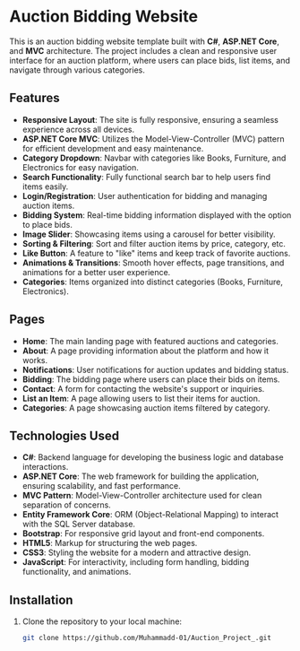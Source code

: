 ﻿
# Auction Bidding Website

This is an auction bidding website template built with **C#**, **ASP.NET Core**, and **MVC** architecture. The project includes a clean and responsive user interface for an auction platform, where users can place bids, list items, and navigate through various categories.

## Features

- **Responsive Layout**: The site is fully responsive, ensuring a seamless experience across all devices.
- **ASP.NET Core MVC**: Utilizes the Model-View-Controller (MVC) pattern for efficient development and easy maintenance.
- **Category Dropdown**: Navbar with categories like Books, Furniture, and Electronics for easy navigation.
- **Search Functionality**: Fully functional search bar to help users find items easily.
- **Login/Registration**: User authentication for bidding and managing auction items.
- **Bidding System**: Real-time bidding information displayed with the option to place bids.
- **Image Slider**: Showcasing items using a carousel for better visibility.
- **Sorting & Filtering**: Sort and filter auction items by price, category, etc.
- **Like Button**: A feature to "like" items and keep track of favorite auctions.
- **Animations & Transitions**: Smooth hover effects, page transitions, and animations for a better user experience.
- **Categories**: Items organized into distinct categories (Books, Furniture, Electronics).

## Pages

- **Home**: The main landing page with featured auctions and categories.
- **About**: A page providing information about the platform and how it works.
- **Notifications**: User notifications for auction updates and bidding status.
- **Bidding**: The bidding page where users can place their bids on items.
- **Contact**: A form for contacting the website's support or inquiries.
- **List an Item**: A page allowing users to list their items for auction.
- **Categories**: A page showcasing auction items filtered by category.

## Technologies Used

- **C#**: Backend language for developing the business logic and database interactions.
- **ASP.NET Core**: The web framework for building the application, ensuring scalability, and fast performance.
- **MVC Pattern**: Model-View-Controller architecture used for clean separation of concerns.
- **Entity Framework Core**: ORM (Object-Relational Mapping) to interact with the SQL Server database.
- **Bootstrap**: For responsive grid layout and front-end components.
- **HTML5**: Markup for structuring the web pages.
- **CSS3**: Styling the website for a modern and attractive design.
- **JavaScript**: For interactivity, including form handling, bidding functionality, and animations.
  
## Installation

1. Clone the repository to your local machine:
   ```bash
   git clone https://github.com/Muhammadd-01/Auction_Project_.git

